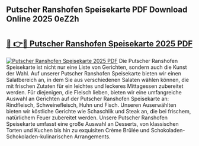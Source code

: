 ## Putscher Ranshofen Speisekarte PDF Download Online 2025 0eZ2h

# <h2><a href="http://gc66a8e.nevu.top/?p=Putscher+Ranshofen+Speisekarte">🔗 👉🔴 Putscher Ranshofen Speisekarte 2025 PDF</a></h2>

[![Putscher Ranshofen Speisekarte 2025 PDF](https://i.imgur.com/dBaPXMq.png)](http://gc66a8e.nevu.top/?p=Putscher+Ranshofen+Speisekarte)
Die Putscher Ranshofen Speisekarte ist nicht nur eine Liste von Gerichten, sondern auch die Kunst der Wahl. Auf unserer Putscher Ranshofen Speisekarte bieten wir einen Salatbereich an, in dem Sie aus verschiedenen Salaten wählen können, die mit frischen Zutaten für ein leichtes und leckeres Mittagessen zubereitet werden. Für diejenigen, die Fleisch lieben, bieten wir eine umfangreiche Auswahl an Gerichten auf der Putscher Ranshofen Speisekarte an: Rindfleisch, Schweinefleisch, Huhn und Fisch. Unseren Auserwählten bieten wir köstliche Gerichte wie Schaschlik und Steak an, die bei frischem, natürlichem Feuer zubereitet werden. Unsere Putscher Ranshofen Speisekarte umfasst eine große Auswahl an Desserts, von klassischen Torten und Kuchen bis hin zu exquisiten Crème Brûlée und Schokoladen-Schokoladen-kulinarischen Arrangements.
